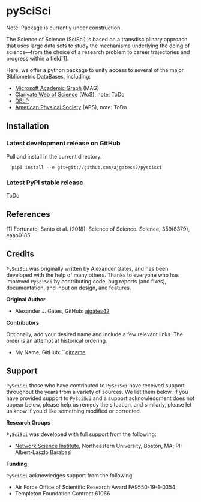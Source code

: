# pySciSci

Note: Package is currently under construction.

The Science of Science (SciSci) is based on a transdisciplinary approach that uses large data sets to study the mechanisms underlying the doing of science—from the choice of a research problem to career trajectories and progress within a field[[1]](#1).

Here, we offer a python package to unify access to several of the major Bibliometric DataBases, including:
- [Microsoft Academic Graph](https://docs.microsoft.com/en-us/academic-services/graph/) (MAG)
- [Clarivate Web of Science](https://clarivate.com/webofsciencegroup/solutions/web-of-science/) (WoS), note: ToDo
- [DBLP](https://dblp.uni-trier.de)
- [American Physical Society](https://journals.aps.org/datasets) (APS), note: ToDo

## Installation

### Latest development release on GitHub

Pull and install in the current directory:

```
  pip3 install --e git+git://github.com/ajgates42/pyscisci
```

### Latest PyPI stable release

ToDo


## References

<a id="1">[1]</a> 
Fortunato, Santo et al. (2018). 
Science of Science. 
Science, 359(6379), eaao0185.


## Credits

``PySciSci`` was originally written by Alexander Gates, and has been developed
with the help of many others. Thanks to everyone who has
improved ``PySciSci`` by contributing code, bug reports (and fixes), documentation,
and input on design, and features.


**Original Author**

- Alexander J. Gates, GitHub: [ajgates42](https://github.com/ajgates42)


**Contributors**

Optionally, add your desired name and include a few relevant links. The order
is an attempt at historical ordering.

- My Name, GitHub: ``[gitname](https://github.com/gitname)

Support
-------

``PySciSci`` those who have contributed to ``PySciSci`` have received
support throughout the years from a variety of sources.  We list them below.
If you have provided support to ``PySciSci`` and a support acknowledgment does
not appear below, please help us remedy the situation, and similarly, please
let us know if you'd like something modified or corrected.

**Research Groups**

``PySciSci`` was developed with full support from the following:

- [Network Science Institute](https://www.networkscienceinstitute.org), Northeastern University, Boston, MA; PI: Albert-Laszlo Barabasi

**Funding**

``PySciSci`` acknowledges support from the following:

- Air Force Office of Scientific Research Award FA9550-19-1-0354
- Templeton Foundation Contract 61066

